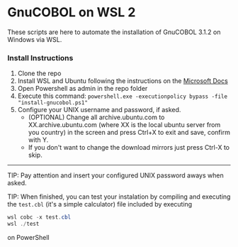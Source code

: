 # GnuCOBOL on WSL 2

These scripts are here to automate the installation of GnuCOBOL 3.1.2 on Windows via WSL.

### Install Instructions
1. Clone the repo
2. Install WSL and Ubuntu following the instructions on the [Microsoft Docs](https://docs.microsoft.com/en-us/windows/wsl/install-win10)
3. Open Powershell as admin in the repo folder
4. Execute this command: `powershell.exe -executionpolicy bypass -file "install-gnucobol.ps1"`
5. Configure your UNIX username and password, if asked.
	- (OPTIONAL) Change all archive.ubuntu.com to XX.archive.ubuntu.com (where XX is the local ubuntu server from you country) in the screen and press Ctrl+X to exit and save, confirm with Y.
	- If you don't want to change the download mirrors just press Ctrl-X to skip.

---

TIP: Pay attention and insert your configured UNIX password aways when asked.

TIP: When finished, you can test your instalation by compiling and executing the `test.cbl` (it's a simple calculator) file included by executing
```PowerShell
wsl cobc -x test.cbl
wsl ./test
```
on PowerShell
